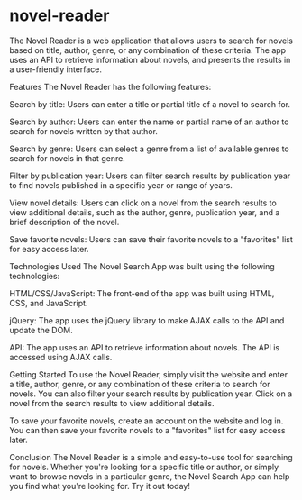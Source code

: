 # novel-reader
The Novel Reader is a web application that allows users to search for novels based on title, author, genre, or any combination of these criteria. The app uses an API to retrieve information about novels, and presents the results in a user-friendly interface.

Features
The Novel Reader has the following features:

Search by title: Users can enter a title or partial title of a novel to search for.

Search by author: Users can enter the name or partial name of an author to search for novels written by that author.

Search by genre: Users can select a genre from a list of available genres to search for novels in that genre.

Filter by publication year: Users can filter search results by publication year to find novels published in a specific year or range of years.

View novel details: Users can click on a novel from the search results to view additional details, such as the author, genre, publication year, and a brief description of the novel.

Save favorite novels: Users can save their favorite novels to a "favorites" list for easy access later.

Technologies Used
The Novel Search App was built using the following technologies:

HTML/CSS/JavaScript: The front-end of the app was built using HTML, CSS, and JavaScript.

jQuery: The app uses the jQuery library to make AJAX calls to the API and update the DOM.

API: The app uses an API to retrieve information about novels. The API is accessed using AJAX calls.

Getting Started
To use the Novel Reader, simply visit the website and enter a title, author, genre, or any combination of these criteria to search for novels. You can also filter your search results by publication year. Click on a novel from the search results to view additional details.

To save your favorite novels, create an account on the website and log in. You can then save your favorite novels to a "favorites" list for easy access later.

Conclusion
The Novel Reader is a simple and easy-to-use tool for searching for novels. Whether you're looking for a specific title or author, or simply want to browse novels in a particular genre, the Novel Search App can help you find what you're looking for. Try it out today!




